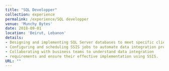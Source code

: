 ```yaml
---
title: "SQL Developper"
collection: experience
permalink: /experience/SQL developper
venue: 'Munchy Bytes'
date: 2018-09-01
location: 'Beirut, Lebanon'
details:
- Designing and implementing SQL Server databases to meet specific client requirements.
- Configuring and scheduling SSIS jobs to automate data integration processes.
- Collaborating with business teams to understand data integration
- requirements and ensure their effective implementation using SSIS.
URL: ""
---
```


